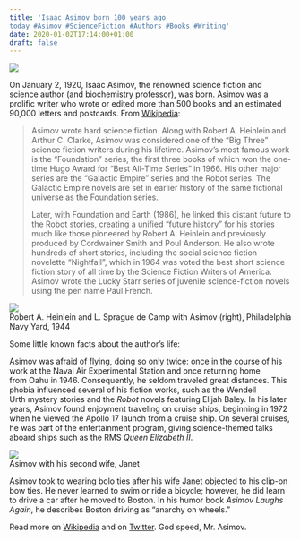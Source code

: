 ```yaml
---
title: 'Isaac Asimov born 100 years ago
today #Asimov #ScienceFiction #Authors #Books #Writing'
date: 2020-01-02T17:14:00+01:00
draft: false
---
```


![](https://cdn-blog.adafruit.com/uploads/2020/01/Untitled-5.png)

On January 2, 1920, Isaac Asimov, the renowned science fiction and science author (and biochemistry professor), was born. Asimov was a prolific writer who wrote or edited more than 500 books and an estimated 90,000 letters and postcards. From [Wikipedia](https://en.wikipedia.org/wiki/Isaac_Asimov):

> Asimov wrote hard science fiction. Along with Robert A. Heinlein and Arthur C. Clarke, Asimov was considered one of the “Big Three” science fiction writers during his lifetime. Asimov’s most famous work is the “Foundation” series, the first three books of which won the one-time Hugo Award for “Best All-Time Series” in 1966. His other major series are the “Galactic Empire” series and the Robot series. The Galactic Empire novels are set in earlier history of the same fictional universe as the Foundation series.
> 
> Later, with Foundation and Earth (1986), he linked this distant future to the Robot stories, creating a unified “future history” for his stories much like those pioneered by Robert A. Heinlein and previously produced by Cordwainer Smith and Poul Anderson. He also wrote hundreds of short stories, including the social science fiction novelette “Nightfall”, which in 1964 was voted the best short science fiction story of all time by the Science Fiction Writers of America. Asimov wrote the Lucky Starr series of juvenile science-fiction novels using the pen name Paul French.

![](https://upload.wikimedia.org/wikipedia/commons/b/bf/Heinlein-decamp-and-asimov.jpg)  
Robert A. Heinlein and L. Sprague de Camp with Asimov (right), Philadelphia Navy Yard, 1944

Some little known facts about the author’s life:

Asimov was afraid of flying, doing so only twice: once in the course of his work at the Naval Air Experimental Station and once returning home from Oahu in 1946. Consequently, he seldom traveled great distances. This phobia influenced several of his fiction works, such as the Wendell Urth mystery stories and the _Robot_ novels featuring Elijah Baley. In his later years, Asimov found enjoyment traveling on cruise ships, beginning in 1972 when he viewed the Apollo 17 launch from a cruise ship. On several cruises, he was part of the entertainment program, giving science-themed talks aboard ships such as the RMS _Queen Elizabeth II_.

[![](https://upload.wikimedia.org/wikipedia/en/thumb/5/55/Isaac_and_Janet_Asimov.jpg/200px-Isaac_and_Janet_Asimov.jpg)](https://en.wikipedia.org/wiki/File:Isaac_and_Janet_Asimov.jpg)  
Asimov with his second wife, Janet

Asimov took to wearing bolo ties after his wife Janet objected to his clip-on bow ties. He never learned to swim or ride a bicycle; however, he did learn to drive a car after he moved to Boston. In his humor book _Asimov Laughs Again_, he describes Boston driving as “anarchy on wheels.”

Read more on [Wikipedia](https://en.wikipedia.org/wiki/Isaac_Asimov) and on [Twitter](https://twitter.com/search?q=%22Isaac%20Asimov%22&src=trend_click). God speed, Mr. Asimov.